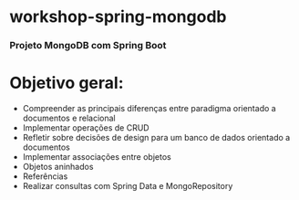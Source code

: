 # workshop-spring-mongodb
### Projeto MongoDB com Spring Boot

# Objetivo geral:

* Compreender as principais diferenças entre paradigma orientado a documentos e relacional
* Implementar operações de CRUD
* Refletir sobre decisões de design para um banco de dados orientado a documentos
* Implementar associações entre objetos
* Objetos aninhados
* Referências
* Realizar consultas com Spring Data e MongoRepository

